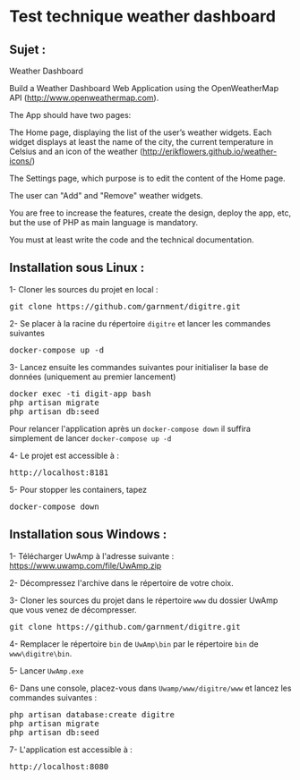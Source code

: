 # Test technique weather dashboard

## Sujet :
Weather Dashboard

Build a Weather Dashboard Web Application using the OpenWeatherMap API (http://www.openweathermap.com).

The App should have two pages:

The Home page, displaying the list of the user’s weather widgets.
Each widget displays at least the name of the city, the current temperature in Celsius and an icon of the weather (http://erikflowers.github.io/weather-icons/)

The Settings page, which purpose is to edit the content of the Home page.

The user can "Add" and "Remove" weather widgets.

You are free to increase the features, create the design, deploy the app, etc, but the use of PHP as main language is mandatory.

You must at least write the code and the technical documentation.


## Installation sous Linux :

1- Cloner les sources du projet en local :
<pre>git clone https://github.com/garnment/digitre.git</pre>


2- Se placer à la racine du répertoire `digitre` et lancer les commandes suivantes
<pre>docker-compose up -d</pre>

3- Lancez ensuite les commandes suivantes pour initialiser la base de données (uniquement au premier lancement)
<pre>
docker exec -ti digit-app bash
php artisan migrate
php artisan db:seed
</pre>
Pour relancer l'application après un `docker-compose down` il suffira simplement de lancer `docker-compose up -d`

4- Le projet est accessible à  :
<pre>
http://localhost:8181
</pre>

5- Pour stopper les containers, tapez 
<pre>docker-compose down</pre>


## Installation sous Windows :

1- Télécharger UwAmp à l'adresse suivante : 
https://www.uwamp.com/file/UwAmp.zip

2- Décompressez l'archive dans le répertoire de votre choix.

3- Cloner les sources du projet dans le répertoire `www` du dossier UwAmp que vous venez de décompresser.
<pre>git clone https://github.com/garnment/digitre.git</pre>

4- Remplacer le répertoire `bin` de `UwAmp\bin` par le répertoire `bin` de `www\digitre\bin`.

5- Lancer `UwAmp.exe`

6- Dans une console, placez-vous dans `Uwamp/www/digitre/www` et lancez les commandes suivantes :
<pre>
php artisan database:create digitre
php artisan migrate
php artisan db:seed
</pre>

7- L'application est accessible à :
<pre>
http://localhost:8080
</pre>
